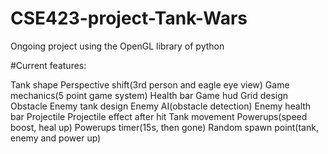# CSE423-project-Tank-Wars
Ongoing project using the OpenGL library of python

#Current features:

Tank shape
Perspective shift(3rd person and eagle eye view)
Game mechanics(5 point game system)
Health bar
Game hud
Grid design
Obstacle
Enemy tank design
Enemy AI(obstacle detection)
Enemy health bar
Projectile
Projectile effect after hit
Tank movement
Powerups(speed boost, heal up)
Powerups timer(15s, then gone)
Random spawn point(tank, enemy and power up)
